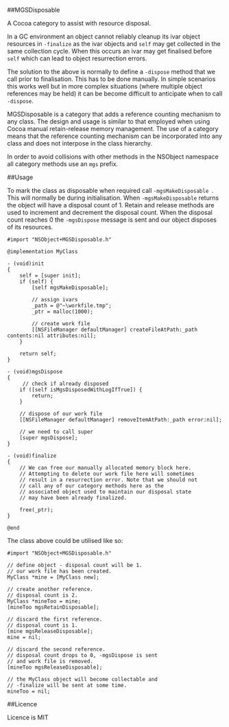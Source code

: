 ##MGSDisposable

A Cocoa category to assist with resource disposal.

In a GC environment an object cannot reliably cleanup its ivar object resources in `-finalize` as the ivar objects and `self` may get collected in the same collection cycle. When this occurs an ivar may get finalised before `self` which can lead to object resurrection errors.

The solution to the above is normally to define a `-dispose` method that we call prior to finalisation. This has to be done manually. In simple scenarios this works well but in more complex situations (where multiple object references may be held) it can be become difficult to anticipate when to call `-dispose`.

MGSDisposable is a category that adds a reference counting mechanism to any class. The design and usage is similar to that employed when using Cocoa manual retain-release memory management. The use of a category means that the reference counting mechanism can be incorporated into any class and does not interpose in the class hierarchy.

In order to avoid collisions with other methods in the NSObject namespace all category methods use an `mgs` prefix.

##Usage

To mark the class as disposable when required call `-mgsMakeDisposable `. This will normally be during initialisation. When `-mgsMakeDisposable` returns the object will have a disposal count of 1. Retain and release methods are used to increment and decrement the disposal count. When the disposal count reaches 0 the `-mgsDispose` message is sent and our object disposes of its resources.

	#import "NSObject+MGSDisposable.h"
	
	@implementation MyClass

	- (void)init
	{
		self = [super init];
		if (self) {
			[self mgsMakeDisposable];
			
			// assign ivars
			_path = @"~\workfile.tmp";
			_ptr = malloc(1000);

			// create work file
			[[NSFileManager defaultManager] createFileAtPath:_path contents:nil attributes:nil];
		}

		return self;
	}
	
	- (void)mgsDispose
	{
		 // check if already disposed
    	if ([self isMgsDisposedWithLogIfTrue]) {
			return;
		}

		// dispose of our work file
		[[NSFileManager defaultManager] removeItemAtPath:_path error:nil];

		// we need to call super
		[super mgsDispose];
	}

	- (void)finalize
	{
		// We can free our manually allocated memory block here.
		// Attempting to delete our work file here will sometimes 
		// result in a resurrection error. Note that we should not
		// call any of our category methods here as the
		// associated object used to maintain our disposal state
		// may have been already finalized.

		free(_ptr);
	}

	@end

The class above could be utilised like so:

	#import "NSObject+MGSDisposable.h"

	// define object - disposal count will be 1.
	// our work file has been created.
	MyClass *mine = [MyClass new];

	// create another reference.
	// disposal count is 2.
	MyClass *mineToo = mine;
	[mineToo mgsRetainDisposable];

	// discard the first reference.
	// disposal count is 1.
	[mine mgsReleaseDisposable];
	mine = nil;

	// discard the second reference.
	// disposal count drops to 0, -mgsDispose is sent 
	// and work file is removed.
	[mineToo mgsReleaseDisposable];

	// the MyClass object will become collectable and
	// -finalize will be sent at some time.
	mineToo = nil;

##Licence

Licence is MIT


